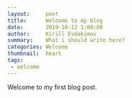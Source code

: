 ```yaml
---
layout:     post
title:      Welcome to my blog
date:       2019-10-12 1:00:00
author:     Kirill Evdakimov
summary:    What i should write here?
categories: Welcome
thumbnail:  heart
tags:
 - welcome
---
```


Welcome to my first blog post.


